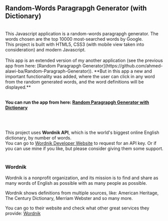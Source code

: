 ## Random-Words Paragrapgh Generator (with Dictionary)

<br/>
This Javascript application is a random-words paragrapgh generator. The words chosen are the top 10000 most-searched words by Google. 
<br/>
This project is built with HTML5, CSS3 (with mobile view taken into consideration) and modern Javascript.
<br/><br/>
This app is an extended version of my another application (see the previous app from here: [Random Paragrapgh Generator](https://github.com/ahmed-alawi-ba/Random-Paragraph-Generator)). **But in this app a new and important functionality was added, where the user can click in any word from the random generated words, and the word definitions will be displayed.**
<br/><br/>


**You can run the app from here: [Random Paragrapgh Generator with Dictionary](https://ahmed-alawi-ba.github.io/Random-Paragraph-Generator-with-Dictionary/)**


<br/>
<br/>

This project uses **Wordnik API**, which is the world's biggest online English dictionary, by number of words.
<br/>
You can go to [Wordnik Developer Website](https://developer.wordnik.com/) to request for an API key. Or if you can use mine if you like, but please consider giving them some support.
<br/><br/>

### Wordnik

Wordnik is a nonprofit organization, and its mission is to find and share as many words of English as possible with as many people as possible.

Wordnik shows definitions from multiple sources, like: American Heritage, The Century Dictionary, Merriam Webster and so many more.

You can go to their website and check what other great services they provide: [Wordnik](https://www.wordnik.com/)

